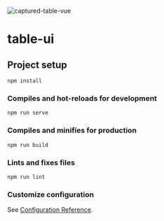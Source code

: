 
![captured-table-vue](https://user-images.githubusercontent.com/58273955/111699333-0868ad00-8849-11eb-831a-fb90711ce57b.gif)


# table-ui

## Project setup
```
npm install
```

### Compiles and hot-reloads for development
```
npm run serve
```

### Compiles and minifies for production
```
npm run build
```

### Lints and fixes files
```
npm run lint
```

### Customize configuration
See [Configuration Reference](https://cli.vuejs.org/config/).
